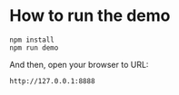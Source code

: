# How to run the demo

    npm install
    npm run demo
    

And then, open your browser to URL:

    http://127.0.0.1:8888
